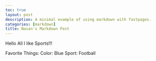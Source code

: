 ```yaml
---
toc: true
layout: post
description: A minimal example of using markdown with fastpages.
categories: [markdown]
title: Navan's Markdown Post
---
```

Hello All
I like Sports!!!

Favorite Things:
Color: Blue
Sport: Football
